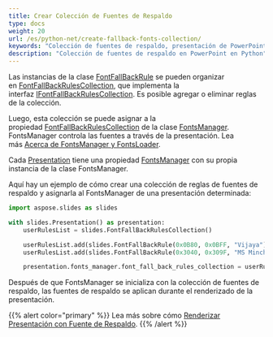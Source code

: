 ```yaml
---
title: Crear Colección de Fuentes de Respaldo
type: docs
weight: 20
url: /es/python-net/create-fallback-fonts-collection/
keywords: "Colección de fuentes de respaldo, presentación de PowerPoint, Python, Aspose.Slides para Python a través de .NET"
description: "Colección de fuentes de respaldo en PowerPoint en Python"
---
```


Las instancias de la clase [FontFallBackRule](https://reference.aspose.com/slides/python-net/aspose.slides/FontFallBackRule/) se pueden organizar en [FontFallBackRulesCollection](https://reference.aspose.com/slides/python-net/aspose.slides/fontfallbackrulescollection/), que implementa la interfaz [IFontFallBackRulesCollection](https://reference.aspose.com/slides/python-net/aspose.slides/ifontfallbackrulescollection/). Es posible agregar o eliminar reglas de la colección.

Luego, esta colección se puede asignar a la propiedad [FontFallBackRulesCollection](https://reference.aspose.com/slides/python-net/aspose.slides/fontsmanager/) de la clase [FontsManager](https://reference.aspose.com/slides/python-net/aspose.slides/fontsmanager/). FontsManager controla las fuentes a través de la presentación. Lea más [Acerca de FontsManager y FontsLoader](/slides/es/python-net/about-fontsmanager-and-fontsloader/).

Cada [Presentation](https://reference.aspose.com/slides/python-net/aspose.slides/presentation/) tiene una propiedad [FontsManager](https://reference.aspose.com/slides/python-net/aspose.slides/presentation/) con su propia instancia de la clase FontsManager.

Aquí hay un ejemplo de cómo crear una colección de reglas de fuentes de respaldo y asignarla al FontsManager de una presentación determinada:  

```py
import aspose.slides as slides

with slides.Presentation() as presentation:
	userRulesList = slides.FontFallBackRulesCollection()

	userRulesList.add(slides.FontFallBackRule(0x0B80, 0x0BFF, "Vijaya"))
	userRulesList.add(slides.FontFallBackRule(0x3040, 0x309F, "MS Mincho, MS Gothic"))

	presentation.fonts_manager.font_fall_back_rules_collection = userRulesList
```

Después de que FontsManager se inicializa con la colección de fuentes de respaldo, las fuentes de respaldo se aplican durante el renderizado de la presentación.

{{% alert color="primary" %}} 
Lea más sobre cómo [Renderizar Presentación con Fuente de Respaldo](/slides/es/python-net/render-presentation-with-fallback-font/).
{{% /alert %}}